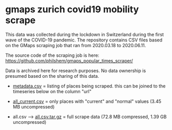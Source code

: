 # gmaps zurich covid19 mobility scrape

This data was collected during the lockdown in Switzerland during the first wave of the COVID-19 pandemic.
The repository contains CSV files based on the GMaps scraping job that ran from 2020.03.18 to 2020.06.11.

The source code of the scraping job is here: https://github.com/philshem/gmaps_popular_times_scraper/

Data is archived here for research purposes.
No data ownership is presumed based on the sharing of this data.


+ [metadata.csv](https://raw.githubusercontent.com/philshem/gmaps_zurich_covid19_mobility_scrape/master/metadata.csv) = listing of places being scraped. this can be joined to the timeseries below on the column "url" 

+ [all_current.csv](https://raw.githubusercontent.com/philshem/gmaps_zurich_covid19_mobility_scrape/master/all_current.csv) = only places with "current" and "normal" values (3.45 MB uncompressed)

+ all.csv --> [all.csv.tar.gz](https://github.com/philshem/gmaps_zurich_covid19_mobility_scrape/blob/master/all.csv.tar.gz?raw=true) = full scrape data (72.8 MB compressed, 1.39 GB uncompressed)
